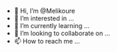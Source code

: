 - 👋 Hi, I’m @Melikoure
- 👀 I’m interested in ...
- 🌱 I’m currently learning ...
- 💞️ I’m looking to collaborate on ...
- 📫 How to reach me ...

<!---
Melikoure/Melikoure is a ✨ special ✨ repository because its `README.md` (this file) appears on your GitHub profile.
You can click the Preview link to take a look at your changes.
--->
